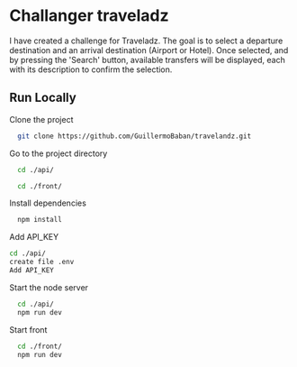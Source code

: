 
# Challanger traveladz
I have created a challenge for Traveladz. The goal is to select a departure destination and an arrival destination (Airport or Hotel). Once selected, and by pressing the 'Search' button, available transfers will be displayed, each with its description to confirm the selection.



## Run Locally

Clone the project

```bash
  git clone https://github.com/GuillermoBaban/travelandz.git
```

Go to the project directory

```bash
  cd ./api/

  cd ./front/
```

Install dependencies

```bash
  npm install
```

Add API_KEY
```bash
cd ./api/
create file .env
Add API_KEY
```

Start the node server

```bash
  cd ./api/
  npm run dev
```

Start front
```bash
  cd ./front/
  npm run dev
```

